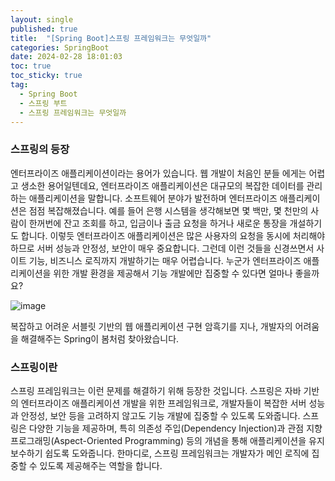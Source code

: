 ```yaml
---
layout: single
published: true
title:  "[Spring Boot]스프링 프레임워크는 무엇일까"
categories: SpringBoot
date: 2024-02-28 18:01:03
toc: true
toc_sticky: true
tag:   
  - Spring Boot
  - 스프링 부트
  - 스프링 프레임워크는 무엇일까
---
```


### 스프링의 등장

엔터프라이즈 애플리케이션이라는 용어가 있습니다. 웹 개발이 처음인 분들 에게는 어렵고 생소한 용어일텐데요, 엔터프라이즈 애플리케이션은 대규모의 복잡한 데이터를 관리하는 애플리케이션을 말합니다. 소프트웨어 분야가 발전하며 엔터프라이즈 애플리케이션은 점점 복잡해졌습니다. 예를 들어 은행 시스템을 생각해보면 몇 백만, 몇 천만의 사람이 한꺼번에 잔고 조회를 하고, 입금이나 출금 요청을 하거나 새로운 통장을 개설하기도 합니다. 이렇듯 엔터프라이즈 애플리케이션은 많은 사용자의 요청을 동시에 처리해야 하므로 서버 성능과 안정성, 보안이 매우 중요합니다. 그런데 이런 것들을 신경쓰면서 사이트 기능, 비즈니스 로직까지 개발하기는 매우 어렵습니다. 누군가 엔터프라이즈 애플리케이션을 위한 개발 환경을 제공해서 기능 개발에만 집중할 수 있다면 얼마나 좋을까요? 

![image](https://github.com/BaxDailyGit/BaxDailyGit/assets/99312529/7cf4d555-29f7-4b2f-b6d2-e2b2119e28e1)


복잡하고 어려운 서블릿 기반의 웹 애플리케이션 구현 암흑기를 지나, 개발자의 어려움을 해결해주는 Spring이 봄처럼 찾아왔습니다. 

### 스프링이란

스프링 프레임워크는 이런 문제를 해결하기 위해 등장한 것입니다. 스프링은 자바 기반의 엔터프라이즈 애플리케이션 개발을 위한 프레임워크로, 개발자들이 복잡한 서버 성능과 안정성, 보안 등을 고려하지 않고도 기능 개발에 집중할 수 있도록 도와줍니다. 스프링은 다양한 기능을 제공하며, 특히 의존성 주입(Dependency Injection)과 관점 지향 프로그래밍(Aspect-Oriented Programming) 등의 개념을 통해 애플리케이션을 유지보수하기 쉽도록 도와줍니다. 한마디로, 스프링 프레임워크는 개발자가 메인 로직에 집중할 수 있도록 제공해주는 역할을 합니다.